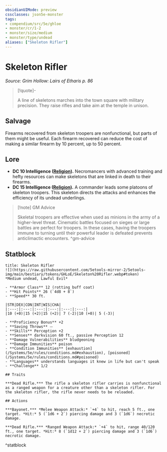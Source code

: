 ```yaml
---
obsidianUIMode: preview
cssclasses: json5e-monster
tags:
- compendium/src/5e/ghloe
- monster/cr/1-2
- monster/size/medium
- monster/type/undead
aliases: ["Skeleton Rifler"]
---
```

# Skeleton Rifler
*Source: Grim Hollow: Lairs of Etharis p. 86*  

> [!quote]-  
> 
> A line of skeletons marches into the town square with military precision. They raise rifles and take aim at the temple in unison.

## Salvage

Firearms recovered from skeleton troopers are nonfunctional, but parts of them might be useful. Each firearm recovered can reduce the cost of making a similar firearm by 10 percent, up to 50 percent.

## Lore

- **DC 10 Intelligence ([Religion](/Systems/5e/rules/skills.md#Religion)).** Necromancers with advanced training and hefty resources can make skeletons that are linked in death to their firearms.  
- **DC 15 Intelligence ([Religion](/Systems/5e/rules/skills.md#Religion)).** A commander leads some platoons of skeleton troopers. This skeleton directs the attacks and enhances the efficiency of its undead underlings.  

> [!note] GM Advice
> 
> Skeletal troopers are effective when used as minions in the army of a higher-level threat. Cinematic battles focused on sieges or large battles are perfect for troopers. In these cases, having the troopers immune to turning until their powerful leader is defeated prevents anticlimactic encounters.
^gm-advice

## Statblock

```ad-statblock
title: Skeleton Rifler
![](https://raw.githubusercontent.com/5etools-mirror-2/5etools-img/main/bestiary/tokens/GHLoE/Skeleton%20Rifler.webp#token)
*Medium undead, Lawful Evil*

- **Armor Class** 12 (rotting buff coat)
- **Hit Points** 26 (`4d8 + 8`)
- **Speed** 30 ft.

|STR|DEX|CON|INT|WIS|CHA|
|:---:|:---:|:---:|:---:|:---:|:---:|
|10 (+0)|15 (+2)|15 (+2)| 7 (-2)|10 (+0)| 5 (-3)|

- **Proficiency Bonus** +2
- **Saving Throws** ⏤
- **Skills** Perception +2
- **Senses** darkvision 60 ft., passive Perception 12
- **Damage Vulnerabilities** bludgeoning
- **Damage Immunities** poison
- **Condition Immunities** [exhaustion](/Systems/5e/rules/conditions.md#exhaustion), [poisoned](/Systems/5e/rules/conditions.md#poisoned)
- **Languages** understands languages it knew in life but can't speak
- **Challenge** 1/2

## Traits

***Dead Rifle.*** The rifle a skeleton rifler carries is nonfunctional as a ranged weapon for a creature other than a skeleton rifler. For the skeleton rifler, the rifle never needs to be reloaded.

## Actions

***Bayonet.*** *Melee Weapon Attack:* `+4` to hit, reach 5 ft., one target. *Hit:* 5 (`1d6 + 2`) piercing damage and 3 (`1d6`) necrotic damage.

***Dead Rifle.*** *Ranged Weapon Attack:* `+4` to hit, range 40/120 ft., one target. *Hit:* 8 (`1d12 + 2`) piercing damage and 3 (`1d6`) necrotic damage.
```
^statblock